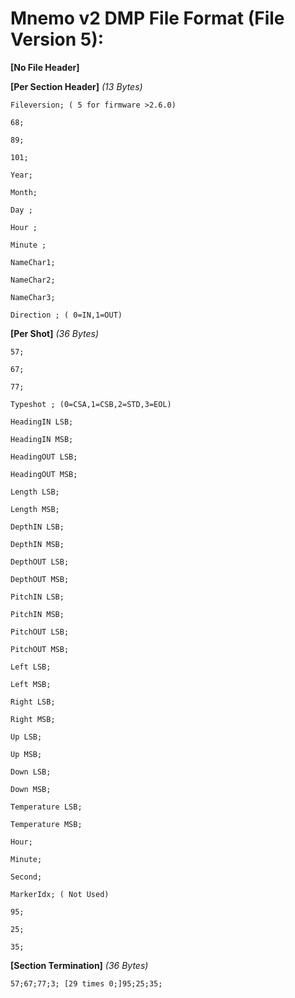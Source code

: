 # Mnemo v2 DMP File Format (File Version 5): #

**[No File Header]**


**[Per Section Header]** _(13 Bytes)_

    Fileversion; ( 5 for firmware >2.6.0)
    
    68;
    
    89;
    
    101;
    
    Year;
    
    Month;
    
    Day ;
    
    Hour ;
    
    Minute ;
    
    NameChar1;
    
    NameChar2;
    
    NameChar3;
    
    Direction ; ( 0=IN,1=OUT)

**[Per Shot]** _(36 Bytes)_

    57;
    
    67;
    
    77;
    
    Typeshot ; (0=CSA,1=CSB,2=STD,3=EOL)
    
    HeadingIN LSB;
    
    HeadingIN MSB;
    
    HeadingOUT LSB;
    
    HeadingOUT MSB;
    
    Length LSB;
    
    Length MSB;
    
    DepthIN LSB;
    
    DepthIN MSB;
    
    DepthOUT LSB;
    
    DepthOUT MSB;
    
    PitchIN LSB;
    
    PitchIN MSB;
    
    PitchOUT LSB;
    
    PitchOUT MSB;
    
    Left LSB;
    
    Left MSB;
    
    Right LSB;
    
    Right MSB;
    
    Up LSB;
    
    Up MSB;
    
    Down LSB;
    
    Down MSB;
    
    Temperature LSB;
    
    Temperature MSB;
    
    Hour;
    
    Minute;
    
    Second;
    
    MarkerIdx; ( Not Used)
    
    95;
    
    25;
    
    35;

**[Section Termination]** _(36 Bytes)_

    57;67;77;3; [29 times 0;]95;25;35;